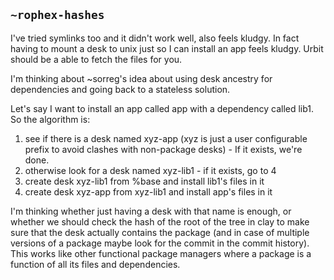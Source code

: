## `~rophex-hashes`
I've tried symlinks too and it didn't work well, also feels kludgy.
In fact having to mount a desk to unix just so I can install an app feels kludgy. Urbit should be a able to fetch the files for you.

I'm thinking about ~sorreg's idea about using desk ancestry for dependencies and going back to a stateless solution.

Let's say I want to install an app called app with a dependency called lib1.
So the algorithm is:

1. see if there is a desk named xyz-app (xyz is just a user configurable prefix to avoid clashes with non-package desks) - If it exists, we're done. 
2. otherwise look for a desk named xyz-lib1 - if it exists, go to 4
3. create desk xyz-lib1 from %base and install lib1's files in it
4. create desk xyz-app from xyz-lib1 and install app's files in it

I'm thinking whether just having a desk with that name is enough, or whether we should check the hash of the root of the tree in clay to make sure that the desk actually contains the package (and in case of multiple versions of a package maybe look for the commit in the commit history). This works like other functional package managers where a package is a function of all its files and dependencies.

